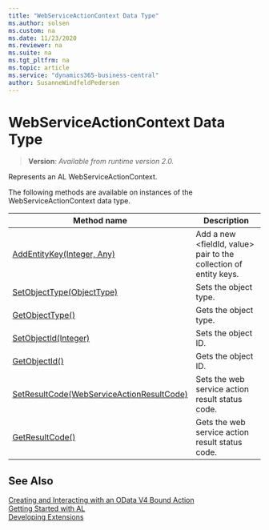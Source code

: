 ```yaml
---
title: "WebServiceActionContext Data Type"
ms.author: solsen
ms.custom: na
ms.date: 11/23/2020
ms.reviewer: na
ms.suite: na
ms.tgt_pltfrm: na
ms.topic: article
ms.service: "dynamics365-business-central"
author: SusanneWindfeldPedersen
---
```

[//]: # (START>DO_NOT_EDIT)
[//]: # (IMPORTANT:Do not edit any of the content between here and the END>DO_NOT_EDIT.)
[//]: # (Any modifications should be made in the .xml files in the ModernDev repo.)
# WebServiceActionContext Data Type
> **Version**: _Available from runtime version 2.0._

Represents an AL WebServiceActionContext.



The following methods are available on instances of the WebServiceActionContext data type.

|Method name|Description|
|-----------|-----------|
|[AddEntityKey(Integer, Any)](webserviceactioncontext-addentitykey-method.md)|Add a new \<fieldId, value\> pair to the collection of entity keys.|
|[SetObjectType(ObjectType)](webserviceactioncontext-setobjecttype-method.md)|Sets the object type.|
|[GetObjectType()](webserviceactioncontext-getobjecttype-method.md)|Gets the object type.|
|[SetObjectId(Integer)](webserviceactioncontext-setobjectid-method.md)|Sets the object ID.|
|[GetObjectId()](webserviceactioncontext-getobjectid-method.md)|Gets the object ID.|
|[SetResultCode(WebServiceActionResultCode)](webserviceactioncontext-setresultcode-method.md)|Sets the web service action result status code.|
|[GetResultCode()](webserviceactioncontext-getresultcode-method.md)|Gets the web service action result status code.|

[//]: # (IMPORTANT: END>DO_NOT_EDIT)
## See Also  
[Creating and Interacting with an OData V4 Bound Action](../../devenv-creating-and-interacting-with-odatav4-bound-action.md)  
[Getting Started with AL](../../devenv-get-started.md)  
[Developing Extensions](../../devenv-dev-overview.md)  